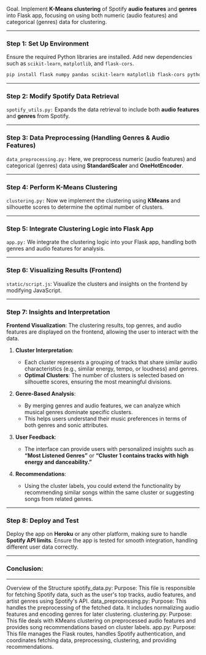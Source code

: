 Goal. Implement **K-Means clustering** of Spotify **audio features** and **genres** into Flask app, focusing on using both numeric (audio features) and categorical (genres) data for clustering.

---

### Step 1: **Set Up Environment**

Ensure the required Python libraries are installed. Add new dependencies such as `scikit-learn`, `matplotlib`, and `flask-cors`.

```bash
pip install flask numpy pandas scikit-learn matplotlib flask-cors python-dotenv requests
```

---

### Step 2: **Modify Spotify Data Retrieval**

`spotify_utils.py:` Expands the data retrieval to include both **audio features** and **genres** from Spotify.

---

### Step 3: **Data Preprocessing (Handling Genres & Audio Features)**

`data_preprocessing.py:` Here, we preprocess numeric (audio features) and categorical (genres) data using **StandardScaler** and **OneHotEncoder**.

---

### Step 4: **Perform K-Means Clustering**

`clustering.py:` Now we implement the clustering using **KMeans** and silhouette scores to determine the optimal number of clusters.

---

### Step 5: **Integrate Clustering Logic into Flask App**

`app.py:` We integrate the clustering logic into your Flask app, handling both genres and audio features for analysis.

---

### Step 6: **Visualizing Results (Frontend)**

`static/script.js`: Visualize the clusters and insights on the frontend by modifying JavaScript.

---

### Step 7: **Insights and Interpretation**

**Frontend Visualization**: The clustering results, top genres, and audio features are displayed on the frontend, allowing the user to interact with the data.

1. **Cluster Interpretation**:

   - Each cluster represents a grouping of tracks that share similar audio characteristics (e.g., similar energy, tempo, or loudness) and genres.
   - **Optimal Clusters**: The number of clusters is selected based on silhouette scores, ensuring the most meaningful divisions.

2. **Genre-Based Analysis**:

   - By merging genres and audio features, we can analyze which musical genres dominate specific clusters.
   - This helps users understand their music preferences in terms of both genres and sonic attributes.

3. **User Feedback**:
   - The interface can provide users with personalized insights such as **“Most Listened Genres”** or **“Cluster 1 contains tracks with high energy and danceability.”**
4. **Recommendations**:
   - Using the cluster labels, you could extend the functionality by recommending similar songs within the same cluster or suggesting songs from related genres.

---

### Step 8: **Deploy and Test**

Deploy the app on **Heroku** or any other platform, making sure to handle **Spotify API limits**. Ensure the app is tested for smooth integration, handling different user data correctly.

---

### Conclusion:





--------------------------------------


Overview of the Structure
spotify_data.py:
Purpose: This file is responsible for fetching Spotify data, such as the user's top tracks, audio features, and artist genres using Spotify's API.
data_preprocessing.py:
Purpose: This handles the preprocessing of the fetched data. It includes normalizing audio features and encoding genres for later clustering.
clustering.py:
Purpose: This file deals with KMeans clustering on preprocessed audio features and provides song recommendations based on cluster labels.
app.py:
Purpose: This file manages the Flask routes, handles Spotify authentication, and coordinates fetching data, preprocessing, clustering, and providing recommendations.